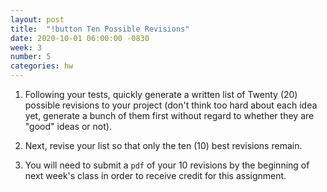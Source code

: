 ```yaml
---
layout: post
title:  "!button Ten Possible Revisions"
date: 2020-10-01 06:00:00 -0830
week: 3
number: 5
categories: hw
---
```


1. Following your tests, quickly generate a written list of Twenty (20) possible revisions to your project (don't think too hard about each idea yet, generate a bunch of them first without regard to whether they are "good" ideas or not).

2. Next, revise your list so that only the ten (10) best revisions remain.

3. You will need to submit a `pdf` of your 10 revisions by the beginning of next week's class in order to receive credit for this assignment.

